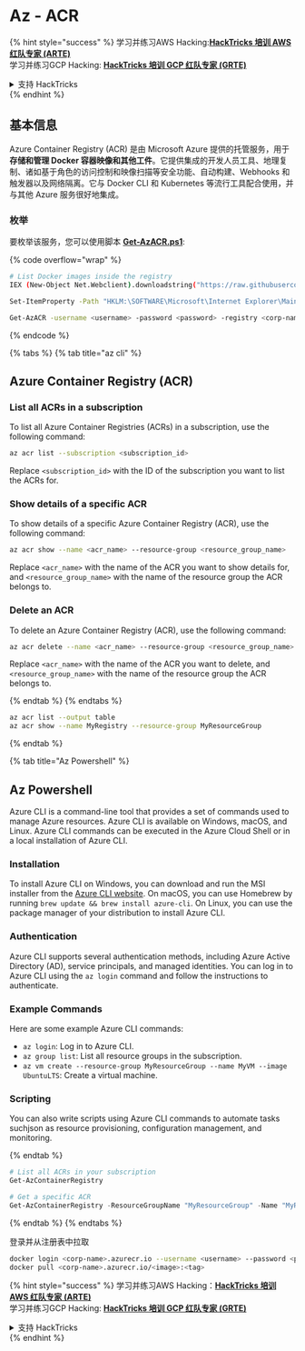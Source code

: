 # Az - ACR

{% hint style="success" %}
学习并练习AWS Hacking:<img src="/.gitbook/assets/image.png" alt="" data-size="line">[**HackTricks 培训 AWS 红队专家 (ARTE)**](https://training.hacktricks.xyz/courses/arte)<img src="/.gitbook/assets/image.png" alt="" data-size="line">\
学习并练习GCP Hacking: <img src="/.gitbook/assets/image (2).png" alt="" data-size="line">[**HackTricks 培训 GCP 红队专家 (GRTE)**<img src="/.gitbook/assets/image (2).png" alt="" data-size="line">](https://training.hacktricks.xyz/courses/grte)

<details>

<summary>支持 HackTricks</summary>

* 检查[**订阅计划**](https://github.com/sponsors/carlospolop)!
* **加入** 💬 [**Discord 群组**](https://discord.gg/hRep4RUj7f) 或 [**telegram 群组**](https://t.me/peass) 或 **关注**我们的 **Twitter** 🐦 [**@hacktricks\_live**](https://twitter.com/hacktricks\_live)**.**
* 通过向 [**HackTricks**](https://github.com/carlospolop/hacktricks) 和 [**HackTricks Cloud**](https://github.com/carlospolop/hacktricks-cloud) github 仓库提交 PR 来分享黑客技巧。

</details>
{% endhint %}

## 基本信息

Azure Container Registry (ACR) 是由 Microsoft Azure 提供的托管服务，用于**存储和管理 Docker 容器映像和其他工件**。它提供集成的开发人员工具、地理复制、诸如基于角色的访问控制和映像扫描等安全功能、自动构建、Webhooks 和触发器以及网络隔离。它与 Docker CLI 和 Kubernetes 等流行工具配合使用，并与其他 Azure 服务很好地集成。

### 枚举

要枚举该服务，您可以使用脚本 [**Get-AzACR.ps1**](https://github.com/NetSPI/MicroBurst/blob/master/Misc/Get-AzACR.ps1):

{% code overflow="wrap" %}
```bash
# List Docker images inside the registry
IEX (New-Object Net.Webclient).downloadstring("https://raw.githubusercontent.com/NetSPI/MicroBurst/master/Misc/Get-AzACR.ps1")

Set-ItemProperty -Path "HKLM:\SOFTWARE\Microsoft\Internet Explorer\Main" -Name "DisableFirstRunCustomize" -Value 2

Get-AzACR -username <username> -password <password> -registry <corp-name>.azurecr.io
```
{% endcode %}

{% tabs %}
{% tab title="az cli" %}

## Azure Container Registry (ACR)

### List all ACRs in a subscription

To list all Azure Container Registries (ACRs) in a subscription, use the following command:

```bash
az acr list --subscription <subscription_id>
```

Replace `<subscription_id>` with the ID of the subscription you want to list the ACRs for.

### Show details of a specific ACR

To show details of a specific Azure Container Registry (ACR), use the following command:

```bash
az acr show --name <acr_name> --resource-group <resource_group_name>
```

Replace `<acr_name>` with the name of the ACR you want to show details for, and `<resource_group_name>` with the name of the resource group the ACR belongs to.

### Delete an ACR

To delete an Azure Container Registry (ACR), use the following command:

```bash
az acr delete --name <acr_name> --resource-group <resource_group_name>
```

Replace `<acr_name>` with the name of the ACR you want to delete, and `<resource_group_name>` with the name of the resource group the ACR belongs to.

{% endtab %}
{% endtabs %}
```bash
az acr list --output table
az acr show --name MyRegistry --resource-group MyResourceGroup
```
{% endtab %}

{% tab title="Az Powershell" %}  

## Az Powershell

Azure CLI is a command-line tool that provides a set of commands used to manage Azure resources. Azure CLI is available on Windows, macOS, and Linux. Azure CLI commands can be executed in the Azure Cloud Shell or in a local installation of Azure CLI.

### Installation

To install Azure CLI on Windows, you can download and run the MSI installer from the [Azure CLI website](https://aka.ms/installazurecliwindows). On macOS, you can use Homebrew by running `brew update && brew install azure-cli`. On Linux, you can use the package manager of your distribution to install Azure CLI.

### Authentication

Azure CLI supports several authentication methods, including Azure Active Directory (AD), service principals, and managed identities. You can log in to Azure CLI using the `az login` command and follow the instructions to authenticate.

### Example Commands

Here are some example Azure CLI commands:

- `az login`: Log in to Azure CLI.
- `az group list`: List all resource groups in the subscription.
- `az vm create --resource-group MyResourceGroup --name MyVM --image UbuntuLTS`: Create a virtual machine.

### Scripting

You can also write scripts using Azure CLI commands to automate tasks suchjson as resource provisioning, configuration management, and monitoring.

{% endtab %}
```powershell
# List all ACRs in your subscription
Get-AzContainerRegistry

# Get a specific ACR
Get-AzContainerRegistry -ResourceGroupName "MyResourceGroup" -Name "MyRegistry"
```
{% endtab %}
{% endtabs %}

登录并从注册表中拉取
```bash
docker login <corp-name>.azurecr.io --username <username> --password <password>
docker pull <corp-name>.azurecr.io/<image>:<tag>
```
{% hint style="success" %}
学习并练习AWS Hacking：<img src="/.gitbook/assets/image.png" alt="" data-size="line">[**HackTricks 培训 AWS 红队专家 (ARTE)**](https://training.hacktricks.xyz/courses/arte)<img src="/.gitbook/assets/image.png" alt="" data-size="line">\
学习并练习GCP Hacking: <img src="/.gitbook/assets/image (2).png" alt="" data-size="line">[**HackTricks 培训 GCP 红队专家 (GRTE)**<img src="/.gitbook/assets/image (2).png" alt="" data-size="line">](https://training.hacktricks.xyz/courses/grte)

<details>

<summary>支持 HackTricks</summary>

* 检查 [**订阅计划**](https://github.com/sponsors/carlospolop)!
* **加入** 💬 [**Discord 群组**](https://discord.gg/hRep4RUj7f) 或 [**电报群组**](https://t.me/peass) 或 **关注** 我们的 **Twitter** 🐦 [**@hacktricks\_live**](https://twitter.com/hacktricks\_live)**.**
* 通过向 [**HackTricks**](https://github.com/carlospolop/hacktricks) 和 [**HackTricks Cloud**](https://github.com/carlospolop/hacktricks-cloud) github 仓库提交 PR 来分享黑客技巧。

</details>
{% endhint %}
